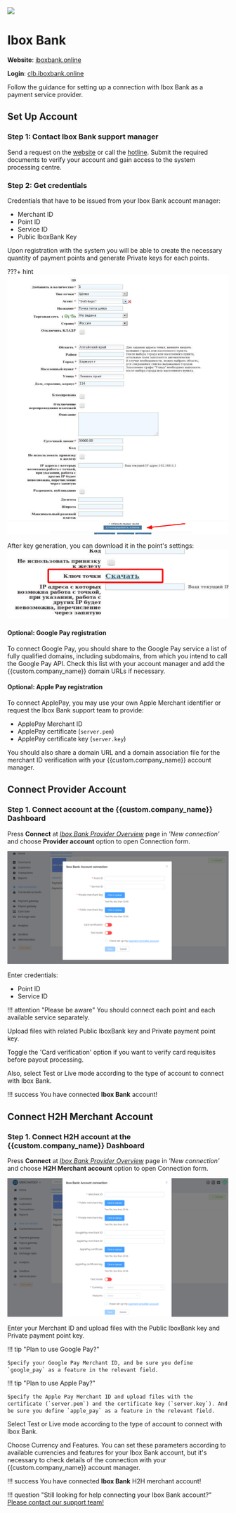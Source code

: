<img src="https://static.openfintech.io/payment_providers/iboxbank/logo.png?w=400" width="400px" >

# Ibox Bank

**Website**: [iboxbank.online](https://iboxbank.online/ua/)

**Login**: [clb.iboxbank.online](https://clb.iboxbank.online:7002/ifobsClient/LoginShow.action?localeName=en)

Follow the guidance for setting up a connection with Ibox Bank as a payment service provider.

## Set Up Account

### Step 1: Contact Ibox Bank support manager

Send a request on the [website](https://iboxbank.online/ua/open-account) or call the [hotline](tel:0800500178). Submit the required documents to verify your account and gain access to the system processing centre.

### Step 2: Get credentials

Credentials that have to be issued from your Ibox Bank account manager:

* Merchant ID
* Point ID
* Service ID
* Public IboxBank Key

Upon registration with the system you will be able to create the necessary quantity of payment points and generate Private keys for each points.

???+ hint
    ![Create a new Point](images/point-creation.png)
    ![Private Key](images/private-key-generation.png)

After key generation, you can download it in the point's settings:
![Download](images/download-private-key.png)

#### Optional: Google Pay registration

To connect Google Pay, you should share to the Google Pay service a list of fully qualified domains, including subdomains, from which you intend to call the Google Pay API. Check this list with your account manager and add the {{custom.company_name}} domain URLs if necessary.

#### Optional: Apple Pay registration

To connect ApplePay, you may use your own Apple Merchant identifier or request the Ibox Bank support team to provide:

* ApplePay Merchant ID
* ApplePay certificate (`server.pem`)
* ApplePay certificate key (`server.key`)

You should also share a domain URL and a domain association file for the merchant ID verification with your {{custom.company_name}} account manager.

## Connect Provider Account

### Step 1. Connect account at the {{custom.company_name}} Dashboard

Press **Connect** at [*Ibox Bank Provider Overview*]({{custom.dashboard_base_url}}connect-directory/payment-providers/iboxbank/general) page in *'New connection'* and choose **Provider account** option to open Connection form.

![Connect](images/provider-account.png)

Enter credentials:

* Point ID
* Service ID

!!! attention "Please be aware"
    You should connect each point and each available service separately.

Upload files with related Public IboxBank key and Private payment point key.

Toggle the 'Card verification' option if you want to verify card requisites before payout processing.

Also, select Test or Live mode according to the type of account to connect with Ibox Bank.

!!! success
    You have connected **Ibox Bank** account!

## Connect H2H Merchant Account

### Step 1. Connect H2H account at the {{custom.company_name}} Dashboard

Press **Connect** at [*Ibox Bank Provider Overview*]({{custom.dashboard_base_url}}connect-directory/payment-providers/iboxbank/general) page in *'New connection'* and choose **H2H Merchant account** option to open Connection form.

![Connect](images/h2h-merchant-account.png)

Enter your Merchant ID and upload files with the Public IboxBank key and Private payment point key. 

!!! tip "Plan to use Google Pay?"

    Specify your Google Pay Merchant ID, and be sure you define `google_pay` as a feature in the relevant field.

!!! tip "Plan to use Apple Pay?"

    Specify the Apple Pay Merchant ID and upload files with the certificate (`server.pem`) and the certificate key (`server.key`). And be sure you define `apple_pay` as a feature in the relevant field.

Select Test or Live mode according to the type of account to connect with Ibox Bank.

Choose Currency and Features. You can set these parameters according to available currencies and features for your Ibox Bank account, but it's necessary to check details of the connection with your {{custom.company_name}} account manager.

!!! success
    You have connected **Ibox Bank** H2H merchant account!

!!! question "Still looking for help connecting your Ibox Bank account?"
    [Please contact our support team!](mailto:{{custom.support_email}})
